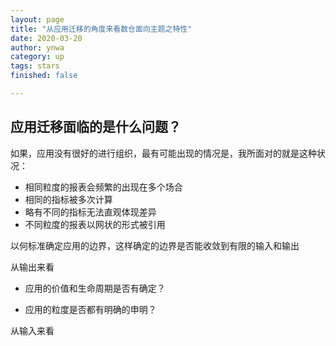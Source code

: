 ```yaml
---
layout: page
title: "从应用迁移的角度来看数仓面向主题之特性"
date: 2020-03-20
author: ynwa
category: up
tags: stars
finished: false

---
```


## 应用迁移面临的是什么问题？

如果，应用没有很好的进行组织，最有可能出现的情况是，我所面对的就是这种状况：

+ 相同粒度的报表会频繁的出现在多个场合
+ 相同的指标被多次计算
+ 略有不同的指标无法直观体现差异
+ 不同粒度的报表以网状的形式被引用





以何标准确定应用的边界，这样确定的边界是否能收敛到有限的输入和输出

从输出来看

+ 应用的价值和生命周期是否有确定？

+ 应用的粒度是否都有明确的申明？

从输入来看



